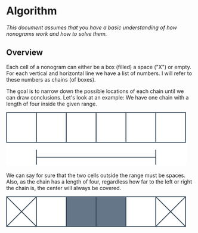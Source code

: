# Algorithm
*This document assumes that you have a basic understanding of how nonograms work and how to solve them.*

## Overview
Each cell of a nonogram can either be a box (filled) a space ("X") or empty.
For each vertical and horizontal line we have a list of numbers.
I will refer to these numbers as chains (of boxes).

The goal is to narrow down the possible locations of each chain until we can draw conclusions.
Let's look at an example:
We have one chain with a length of four inside the given range.

![](OverviewExample.svg)

We can say for sure that the two cells outside the range must be spaces.
Also, as the chain has a length of four, regardless how far to the left or right the chain is, the center will always be covered.

![](OverviewSolution.svg)